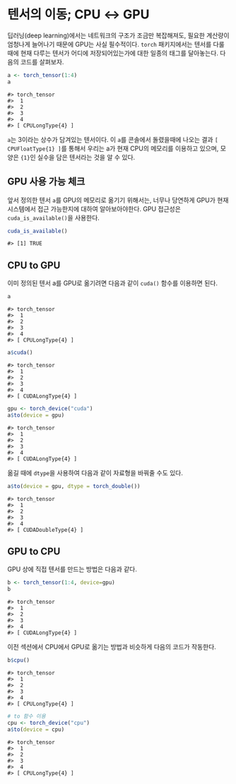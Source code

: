 # 텐서의 이동; CPU $\leftrightarrow$  GPU



딥러닝(deep learning)에서는 네트워크의 구조가 조금만 복잡해져도, 필요한 계산량이 엄청나게 늘어나기 때문에 GPU는 사실 필수적이다. `torch` 패키지에서는 텐서를 다룰때에 현재 다루는 텐서가 어디에 저장되어있는가에 대한 일종의 태그를 달아놓는다. 다음의 코드를 살펴보자.


```r
a <- torch_tensor(1:4)
a
```

```
#> torch_tensor
#>  1
#>  2
#>  3
#>  4
#> [ CPULongType{4} ]
```

`a`는 3이라는 상수가 담겨있는 텐서이다. 이 `a`를 콘솔에서 돌렸을때에 나오는 결과 `[ CPUFloatType{1} ]`를 통해서 우리는 a가 현재 CPU의 메모리를 이용하고 있으며, 모양은 `{1}`인 실수을 담은 텐서라는 것을 알 수 있다.

## GPU 사용 가능 체크

앞서 정의한 텐서 `a`를 GPU의 메모리로 옮기기 위해서는, 너무나 당연하게 GPU가 현재 시스템에서 접근 가능한지에 대하여 알아보아야한다. GPU 접근성은 `cuda_is_available()`을 사용한다.


```r
cuda_is_available()
```

```
#> [1] TRUE
```

## CPU to GPU

이미 정의된 텐서 a를 GPU로 옮기려면 다음과 같이 `cuda()` 함수를 이용하면 된다.


```r
a
```

```
#> torch_tensor
#>  1
#>  2
#>  3
#>  4
#> [ CPULongType{4} ]
```

```r
a$cuda()
```

```
#> torch_tensor
#>  1
#>  2
#>  3
#>  4
#> [ CUDALongType{4} ]
```


```r
gpu <- torch_device("cuda")
a$to(device = gpu)
```

```
#> torch_tensor
#>  1
#>  2
#>  3
#>  4
#> [ CUDALongType{4} ]
```

옮길 때에 `dtype`을 사용하여 다음과 같이 자료형을 바꿔줄 수도 있다.


```r
a$to(device = gpu, dtype = torch_double())
```

```
#> torch_tensor
#>  1
#>  2
#>  3
#>  4
#> [ CUDADoubleType{4} ]
```

## GPU to CPU

GPU 상에 직접 텐서를 만드는 방법은 다음과 같다.


```r
b <- torch_tensor(1:4, device=gpu)
b
```

```
#> torch_tensor
#>  1
#>  2
#>  3
#>  4
#> [ CUDALongType{4} ]
```

이전 섹션에서 CPU에서 GPU로 옮기는 방법과 비슷하게 다음의 코드가 작동한다.


```r
b$cpu()
```

```
#> torch_tensor
#>  1
#>  2
#>  3
#>  4
#> [ CPULongType{4} ]
```

```r
# to 함수 이용
cpu <- torch_device("cpu")
a$to(device = cpu)
```

```
#> torch_tensor
#>  1
#>  2
#>  3
#>  4
#> [ CPULongType{4} ]
```

